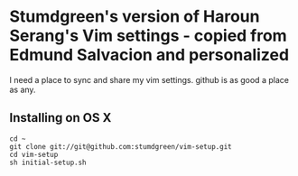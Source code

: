Stumdgreen's version of Haroun Serang's Vim settings - copied from Edmund Salvacion and personalized
=======================
I need a place to sync and share my vim settings. github is as good a place as any.


Installing on OS X
------------------

    cd ~
    git clone git://git@github.com:stumdgreen/vim-setup.git
    cd vim-setup
    sh initial-setup.sh
